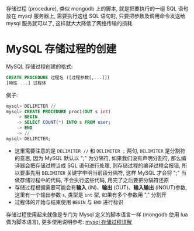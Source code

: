 存储过程 (procedure), 类似 mongodb 上的脚本, 就是把要执行的一组 SQL 语句放在 mysql 服务器上, 需要执行这组 SQL 语句时, 只要把参数及调用命令发送给 mysql 服务就可以了, 这样就大大降低了网络传输的损耗.

# MySQL 存储过程的创建
MySQL 存储过程创建的格式:

```sql
CREATE PROCEDURE 过程名 ([过程参数[,...]])
[特性 ...] 过程体
```

例子:

```sql
mysql> DELIMITER //
mysql> CREATE PROCEDURE proc1(OUT s int)
    -> BEGIN
    -> SELECT COUNT(*) INTO s FROM user;
    -> END
    -> //
mysql> DELIMITER;
```

- 这里需要注意的是 `DELIMITER //` 和 `DELIMITER ;` 两句, `DELIMITER` 是分割符的意思, 因为 MySQL 默认以 ";" 为分隔符, 如果我们没有声明分割符, 那么编译器会把存储过程当成 SQL 语句进行处理, 则存储过程的编译过程会报错, 所以要事先用 `DELIMITER` 关键字申明当前段分隔符, 这样 MySQL 才会将 ";" 当做存储过程中的代码, 不会执行这些代码, 用完了之后要把分隔符还原
- 存储过程根据需要可能会有**输入** (IN)、**输出** (OUT)、**输入输出** (INOUT)参数, 这里有一个输出参数 `s`, 类型是 `int` 型, 如果有多个参数用 "," 分割开
- 过程体的开始与结束使用 `BEGIN` 与 `END` 进行标识

存储过程使用起来就像是专门为 Mysql 定义的脚本语言一样 (mongodb 使用 lua 做为脚本语言), 更多使用说明参考: [mysql 存储过程详解](http://blog.sina.com.cn/s/blog_52d20fbf0100ofd5.html)
